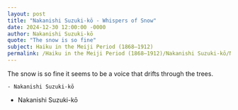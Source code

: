 ```yaml
---
layout: post
title: "Nakanishi Suzuki-kō - Whispers of Snow"
date: 2024-12-30 12:00:00 -0000
author: Nakanishi Suzuki-kō
quote: "The snow is so fine"
subject: Haiku in the Meiji Period (1868–1912)
permalink: /Haiku in the Meiji Period (1868–1912)/Nakanishi Suzuki-kō/Nakanishi Suzuki-kō - Whispers of Snow
---
```


The snow is so fine
    it seems to be a voice
    that drifts through the trees.
    
    
    - Nakanishi Suzuki-kō

- Nakanishi Suzuki-kō
